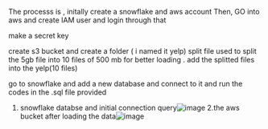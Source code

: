 

The processs is , initally create a snowflake and aws account
Then, GO into aws and create IAM user and login through that

make a secret key 

create s3 bucket and create a folder ( i named it yelp)
split file used to split the 5gb file into 10 files of 500 mb for better loading .
add the splitted files into the yelp(10 files)

go to snowflake and add a new database and connect to it and run the codes in the .sql file provided
1. snowflake databse and initial connection query![image](https://github.com/user-attachments/assets/bf835a0e-7bdf-4bb0-ac46-d014d2d4d622)
2.the aws bucket after loading the data![image](https://github.com/user-attachments/assets/79448da7-4f28-4da8-9949-3a7f8ed3aea4)
